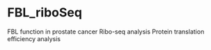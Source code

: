 # FBL_riboSeq
FBL function in prostate cancer
Ribo-seq analysis
Protein translation efficiency analysis

